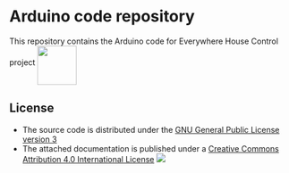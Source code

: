 Arduino code repository
=======================
This repository contains the Arduino code for Everywhere House Control project <img align="middle" src="https://avatars.githubusercontent.com/u/5992872?s=200&v=4" width="70" height="70" />

## License
- The source code is distributed under the [GNU General Public License version 3](LICENSE.txt)
- The attached documentation is published under a <a href="http://creativecommons.org/licenses/by/4.0/">Creative Commons Attribution 4.0 International License</a> <img style="border-width:0" src="http://i.creativecommons.org/l/by/4.0/80x15.png" />

